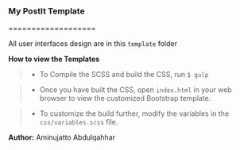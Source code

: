 ### My PostIt Template
===================

All user interfaces design are in this `template` folder

**How to view the Templates**
> - To Compile the SCSS and build the CSS, run `$ gulp`

> - Once you have built the CSS, open `index.html` in your web browser to view the customized Bootstrap template.

> - To customize the build further, modify the variables in the `css/variables.scss` file.


**Author:** Aminujatto Abdulqahhar
